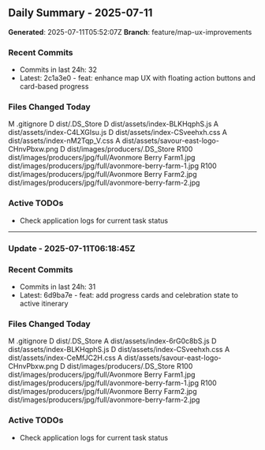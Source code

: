 ## Daily Summary - 2025-07-11

**Generated**: 2025-07-11T05:52:07Z
**Branch**: feature/map-ux-improvements


### Recent Commits
- Commits in last 24h: 32
- Latest: 2c1a3e0 - feat: enhance map UX with floating action buttons and card-based progress

### Files Changed Today
M	.gitignore
D	dist/.DS_Store
D	dist/assets/index-BLKHqphS.js
A	dist/assets/index-C4LXGIsu.js
D	dist/assets/index-CSveehxh.css
A	dist/assets/index-nM2Tqp_V.css
A	dist/assets/savour-east-logo-CHnvPbxw.png
D	dist/images/producers/.DS_Store
R100	dist/images/producers/jpg/full/Avonmore Berry Farm1.jpg	dist/images/producers/jpg/full/avonmore-berry-farm-1.jpg
R100	dist/images/producers/jpg/full/Avonmore Berry Farm2.jpg	dist/images/producers/jpg/full/avonmore-berry-farm-2.jpg

### Active TODOs
- Check application logs for current task status


---

### Update - 2025-07-11T06:18:45Z

### Recent Commits
- Commits in last 24h: 31
- Latest: 6d9ba7e - feat: add progress cards and celebration state to active itinerary

### Files Changed Today
M	.gitignore
D	dist/.DS_Store
A	dist/assets/index-6rG0c8bS.js
D	dist/assets/index-BLKHqphS.js
D	dist/assets/index-CSveehxh.css
A	dist/assets/index-CeMfJC2H.css
A	dist/assets/savour-east-logo-CHnvPbxw.png
D	dist/images/producers/.DS_Store
R100	dist/images/producers/jpg/full/Avonmore Berry Farm1.jpg	dist/images/producers/jpg/full/avonmore-berry-farm-1.jpg
R100	dist/images/producers/jpg/full/Avonmore Berry Farm2.jpg	dist/images/producers/jpg/full/avonmore-berry-farm-2.jpg

### Active TODOs
- Check application logs for current task status

